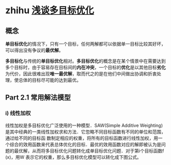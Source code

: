 # zhihu [浅谈多目标优化](https://zhuanlan.zhihu.com/p/158705342)

## 概念

**单目标优化**的情况下，只有一个目标，任何两解都可以依据单一目标比较其好坏，可以得出没有争议的**最优解**。

**多目标化**与传统的**单目标优化**相对。**多目标优化**的概念是在某个情景中在需要达到多个目标时，由于容易存在目标间的**内在冲突**，一个目标的**优化**是以其他目标**劣化**为代价，因此很难出现**唯一最优解**，取而代之的是在他们中间做出协调和折衷处理，使总体的目标尽可能的达到最优。





## Part 2.1 常用解法模型

### i) 线性加权

线性加权是多目标优化广泛使用的一种模型．SAW(Simple Additive Weighting)是其中经典的一类线性加权求和方法．它忽略不同目标函数有不同的单位和范围，通过给不同的目标函 数制定相应的权重，将所有的目标函数进行线性加权，用一个综合的效用函数来代表总体优化的目标．最优的效用函数对应的解即被认为是问题的最优解，从而将多目标优化问题转化成单目标优化问题．对于第i个目标函数f (x)，用W 表示它的权重，那么多目标优化模型可以转化成下图公式。